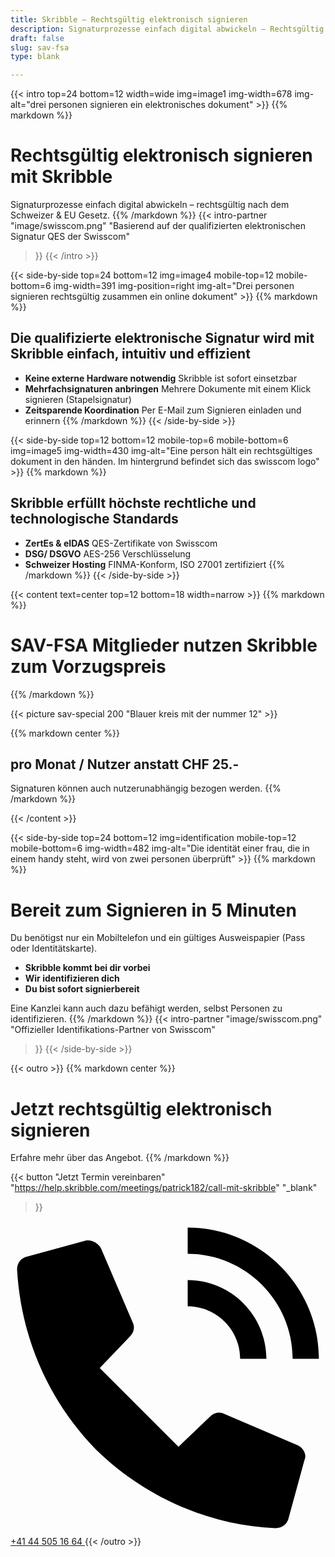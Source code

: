 ```yaml
---
title: Skribble – Rechtsgültig elektronisch signieren
description: Signaturprozesse einfach digital abwickeln – Rechtsgültig nach dem Schweizer & EU-Gesetz.
draft: false
slug: sav-fsa
type: blank

---
```


{{< intro top=24 bottom=12 width=wide img=image1 img-width=678 img-alt="drei personen signieren ein elektronisches dokument" >}}
{{% markdown %}}
# Rechtsgültig elektronisch signieren mit Skribble
Signaturprozesse einfach digital abwickeln – rechtsgültig nach dem Schweizer & EU Gesetz.
{{% /markdown %}}
{{< intro-partner
  "image/swisscom.png"
  "Basierend auf der qualifizierten elektronischen Signatur QES der Swisscom"
>}}
{{< /intro >}}

[//]: # (--------------------------------------------------------------------------------------------------------------)

{{< side-by-side top=24 bottom=12 img=image4 mobile-top=12 mobile-bottom=6 img-width=391 img-position=right img-alt="Drei personen signieren rechtsgültig zusammen ein online dokument" >}}
{{% markdown %}}
## Die qualifizierte elektronische Signatur wird mit Skribble einfach, intuitiv und effizient
- **Keine externe Hardware notwendig**
Skribble ist sofort einsetzbar
- **Mehrfachsignaturen anbringen**
Mehrere Dokumente mit einem Klick signieren (Stapelsignatur)
- **Zeitsparende Koordination**
Per E-Mail zum Signieren einladen und erinnern
{{% /markdown %}}
{{< /side-by-side >}}

[//]: # (--------------------------------------------------------------------------------------------------------------)

{{< side-by-side top=12 bottom=12 mobile-top=6 mobile-bottom=6 img=image5 img-width=430 img-alt="Eine person hält ein rechtsgültiges dokument in den händen. Im hintergrund befindet sich das swisscom logo" >}}
{{% markdown %}}
## Skribble erfüllt höchste rechtliche und technologische Standards
- **ZertEs & eIDAS**
QES-Zertifikate von Swisscom
- **DSG/ DSGVO**
AES-256 Verschlüsselung
- **Schweizer Hosting**
FINMA-Konform, ISO 27001 zertifiziert
{{% /markdown %}}
{{< /side-by-side >}}

[//]: # (--------------------------------------------------------------------------------------------------------------)

{{< content text=center top=12 bottom=18 width=narrow >}}
{{% markdown %}}
# SAV-FSA Mitglieder nutzen Skribble zum Vorzugspreis
{{% /markdown %}}

{{< picture sav-special 200 "Blauer kreis mit der nummer 12" >}}

{{% markdown center %}}
## pro Monat / Nutzer anstatt CHF 25.-
Signaturen können auch nutzerunabhängig bezogen werden.
{{% /markdown %}}

{{< /content >}}

[//]: # (--------------------------------------------------------------------------------------------------------------)

{{< side-by-side top=24 bottom=12 img=identification mobile-top=12 mobile-bottom=6 img-width=482 img-alt="Die identität einer frau, die in einem handy steht, wird von zwei personen überprüft" >}}
{{% markdown %}}
# Bereit zum Signieren in 5 Minuten

Du benötigst nur ein Mobiltelefon und ein gültiges Ausweispapier (Pass oder Identitätskarte).

- **Skribble kommt bei dir vorbei**
- **Wir identifizieren dich**
- **Du bist sofort signierbereit**

Eine Kanzlei kann auch dazu befähigt werden, selbst Personen zu identifizieren.
{{% /markdown %}}
{{< intro-partner
  "image/swisscom.png"
  "Offizieller Identifikations-Partner von Swisscom"
>}}
{{< /side-by-side >}}

[//]: # (--------------------------------------------------------------------------------------------------------------)

{{< outro >}}
{{% markdown center %}}
# Jetzt rechtsgültig elektronisch signieren
Erfahre mehr über das Angebot.
{{% /markdown %}}

{{< button
  "Jetzt Termin vereinbaren"
  "https://help.skribble.com/meetings/patrick182/call-mit-skribble"
  "_blank"
>}}
<a class="mobile-link outro__link" href="tel:+41445051664">
  <svg version="1.1" id="Ebene_1" xmlns="http://www.w3.org/2000/svg" xmlns:xlink="http://www.w3.org/1999/xlink" x="0px" y="0px"
	 viewBox="0 0 24 24" style="enable-background:new 0 0 24 24;" xml:space="preserve">
		<path d="M21.5,10.5h2c0-5.5-4.5-10-10-10v2C17.9,2.5,21.5,6.1,21.5,10.5z M17.5,10.5h2c0-3.3-2.7-6-6-6v2
			C15.7,6.5,17.5,8.3,17.5,10.5z M21.9,17.1l-5.6-2.4c-0.4-0.2-0.8-0.1-1.1,0.2l-2.4,2.3l-6-6l2.3-2.4c0.3-0.3,0.4-0.7,0.2-1.1
			L6.9,2.1C6.7,1.7,6.2,1.4,5.7,1.5L1.3,2.7c-0.5,0.1-0.8,0.5-0.8,1c0.3,5.2,2.4,10,6,13.7c3.7,3.6,8.6,5.8,13.7,6
			c0.5,0,0.9-0.3,1-0.8l1.2-4.4C22.6,17.8,22.3,17.3,21.9,17.1z"/>
  </svg>
  +41 44 505 16 64
</a>
{{< /outro >}}
